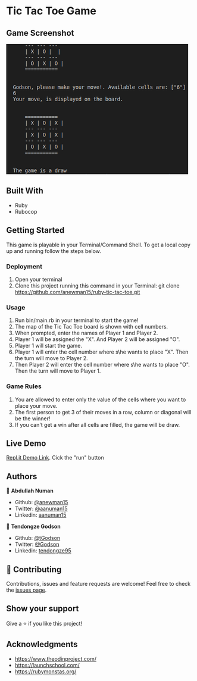 # Tic Tac Toe Game

## Game Screenshot
![Game Screenshot](./tic-tac-toe-screenshot.png)

## Built With
- Ruby
- Rubocop

## Getting Started
This game is playable in your Terminal/Command Shell. To get a local copy up and running 
follow the steps below.

### Deployment
1. Open your terminal
2. Clone this project running this command in your Terminal: git clone https://github.com/anewman15/ruby-tic-tac-toe.git

### Usage
1. Run bin/main.rb in your terminal to start the game!
2. The map of the Tic Tac Toe board is shown with cell numbers.
3. When prompted, enter the names of Player 1 and Player 2.
4. Player 1 will be assigned the "X". And Player 2 will be assigned "O".
5. Player 1 will start the game.
6. Player 1 will enter the cell number where s\he wants to place "X". Then the turn will move to Player 2.
7. Then Player 2 will enter the cell number where s\he wants to place "O". Then the turn will move to Player 1.

### Game Rules
1. You are allowed to enter only the value of the cells where you want to place your move.
2. The first person to get 3 of their moves in a row, column or diagonal will be the winner!
3. If you can't get a win after all cells are filled, the game will be draw.

## Live Demo
[Repl.it Demo Link](https://repl.it/@anewman15/Ruby-Tic-Tac-Toe-Game#main.rb).
Cick the "run" button

## Authors
👤 **Abdullah Numan**
- Github: [@anewman15](https://github.com/anewman15)
- Twitter: [@aanuman15](https://twitter.com/aanuman15)
- Linkedin: [aanuman15](https://www.linkedin.com/in/aanuman15/)


👤 **Tendongze Godson**
- Github: [@tGodson](https://github.com/tGodson)
- Twitter: [@Godson](https://twitter.com/tendongze-godson)
- Linkedin: [tendongze95](https://linkedin.com/in/tendongze95)

## 🤝 Contributing
Contributions, issues and feature requests are welcome!
Feel free to check the [issues page](https://github.com/anewman15/ruby-tic-tac-toe/issues).

## Show your support
Give a ⭐️ if you like this project!

## Acknowledgments
- https://www.theodinproject.com/
- https://launchschool.com/
- https://rubymonstas.org/